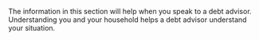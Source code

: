 The information in this section will help when you speak to a debt
advisor. Understanding you and your household helps a debt advisor
understand your situation.
